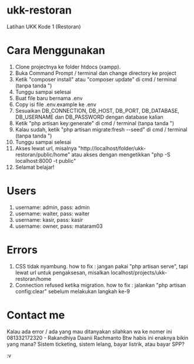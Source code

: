 # ukk-restoran
Latihan UKK Kode 1 (Restoran)

# Cara Menggunakan
1. Clone projectnya ke folder htdocs (xampp).
2. Buka Command Prompt / terminal dan change directory ke project
3. Ketik "composer install" atau "composer update" di cmd / terminal (tanpa tanda ")
4. Tunggu sampai selesai
5. Buat file baru bernama .env
6. Copy isi file .env.example ke .env
7. Sesuaikan DB_CONNECTION, DB_HOST, DB_PORT, DB_DATABASE, DB_USERNAME dan DB_PASSWORD dengan database kalian
8. Ketik "php artisan key:generate" di cmd / terminal (tanpa tanda ")
9. Kalau sudah, ketik "php artisan migrate:fresh --seed" di cmd / terminal (tanpa tanda ")
10. Tunggu sampai selesai
11. Akses lewat url, misalnya "http://localhost/folder/ukk-restoran/public/home" atau akses dengan mengetikkan "php -S localhost:8000 -t public"
12. Selamat belajar!

# Users
1. username: admin, pass: admin
2. username: waiter, pass: waiter
3. username: kasir, pass: kasir
4. username: owner, pass: mataram03

# Errors
1. CSS tidak nyambung. how to fix : jangan pakai "php artisan serve", tapi lewat url untuk pengaksesan, misalkan localhost/projects/ukk-restoran/home
2. Connection refused ketika migration. how to fix : jalankan "php artisan config:clear" sebelum melakukan langkah ke-9

# Contact me
Kalau ada error / ada yang mau ditanyakan silahkan wa ke nomer ini 081332172320 - Rakandhiya Daanii Rachmanto
Btw habis ini enaknya bikin yang mana? Sistem ticketing, sistem lelang, bayar listrik, atau bayar SPP?

:v